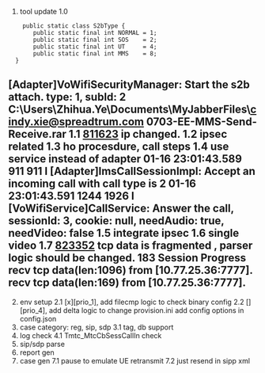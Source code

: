 

1. tool update
1.0 
```
    public static class S2bType {      
       public static final int NORMAL = 1;
       public static final int SOS    = 2;
       public static final int UT     = 4;
       public static final int MMS    = 8;
  }
```
   [Adapter]VoWifiSecurityManager: Start the s2b attach. type: 1, subId: 2
    C:\Users\Zhihua.Ye\Documents\MyJabberFiles\cindy.xie@spreadtrum.com
    0703-EE-MMS-Send-Receive.rar
1.1 [811623](http://bugzilla.spreadtrum.com/bugzilla/show_bug.cgi?id=811623)  ip changed.
1.2 ipsec related
1.3 ho procesdure, call steps
1.4 use service instead of adapter
01-16 23:01:43.589   911   911 I [Adapter]ImsCallSessionImpl: Accept an incoming call with call type is 2
01-16 23:01:43.591  1244  1926 I [VoWifiService]CallService: Answer the call, sessionId: 3, cookie: null, needAudio: true, needVideo: false
1.5 integrate ipsec
1.6 single video
1.7 [823352](http://bugzilla.spreadtrum.com/bugzilla/show_bug.cgi?id=823352) tcp data is fragmented , parser logic should be changed.
            183 Session Progress
            recv tcp data(len:1096) from [10.77.25.36:7777].  recv tcp data(len:169) from [10.77.25.36:7777].
-----------------------------------------------------
2. env setup
2.1 [x][prio_1], add filecmp logic to check binary config
2.2 [][prio_4], add delta logic to change provision.ini
    add config options in config.json
3. case category: reg, sip, sdp
3.1 tag, db support
4. log check
4.1 Tmtc_MtcCbSessCallIn check
5. sip/sdp parse
6. report gen
7. case gen
7.1 pause to emulate UE retransmit
7.2 just resend in sipp xml

